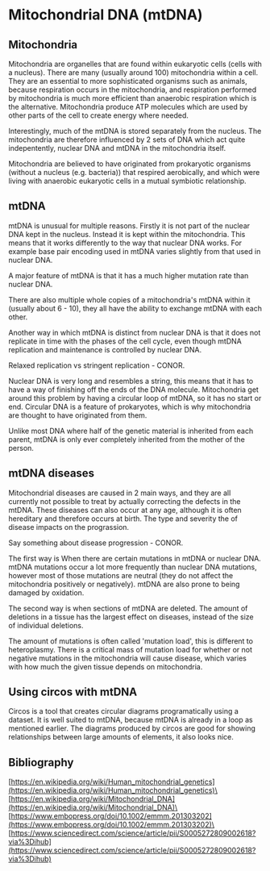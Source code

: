# Mitochondrial DNA (mtDNA)

## Mitochondria
Mitochondria are organelles that are found within eukaryotic cells (cells with a nucleus). There are many (usually around 100) mitochondria within a cell.  They are an essential to more sophisticated organisms such as animals, because respiration occurs in the mitochondria, and respiration performed by mitochondria is much more efficient than anaerobic respiration which is the alternative. Mitochondria produce ATP molecules which are used by other parts of the cell to create energy where needed.

Interestingly, much of the mtDNA is stored separately from the nucleus. The mitochondria are therefore influenced by 2 sets of DNA which act quite indepentently, nuclear DNA and mtDNA in the mitochondria itself.

Mitochondria are believed to have originated from prokaryotic organisms (without a nucleus (e.g. bacteria)) that respired aerobically, and which were living with anaerobic eukaryotic cells in a mutual symbiotic relationship.

## mtDNA
mtDNA is unusual for multiple reasons.  Firstly it is not part of the nuclear DNA kept in the nucleus. Instead it is kept within the mitochondria. This means that it works differently to the way that nuclear DNA works. For example base pair encoding used in mtDNA varies slightly from that used in nuclear DNA.

A major feature of mtDNA is that it has a much higher mutation rate than nuclear DNA.

There are also multiple whole copies of a mitochondria's mtDNA within it (usually about 6 - 10), they all have the ability to exchange mtDNA with each other.

Another way in which mtDNA is distinct from nuclear DNA is that it does not replicate in time with the phases of the cell cycle, even though mtDNA replication and maintenance is controlled by nuclear DNA.

Relaxed replication vs stringent replication - CONOR.

Nuclear DNA is very long and resembles a string, this means that it has to have a way of finishing off the ends of the DNA molecule. Mitochondria get around this problem by having a circular loop of mtDNA, so it has no start or end. Circular DNA is a feature of prokaryotes, which is why mitochondria are thought to have originated from them.

Unlike most DNA where half of the genetic material is inherited from each parent, mtDNA is only ever completely inherited from the mother of the person.

## mtDNA diseases
Mitochondrial diseases are caused in 2 main ways, and they are all currently not possible to treat by actually correcting the defects in the mtDNA. These diseases can also occur at any age, although it is often hereditary and therefore occurs at birth. The type and severity the of disease impacts on the prograssion.

Say something about disease progression - CONOR.

The first way is When there are certain mutations in mtDNA or nuclear DNA. mtDNA mutations occur a lot more frequently than nuclear DNA mutations, however most of those mutations are neutral (they do not affect the mitochondria positively or negatively). mtDNA are also prone to being damaged by oxidation.

The second way is when sections of mtDNA are deleted. The amount of deletions in a tissue has the largest effect on diseases, instead of the size of individual deletions.

The amount of mutations is often called 'mutation load', this is different to heteroplasmy. There is a critical mass of mutation load for whether or not negative mutations in the mitochondria will cause disease, which varies with how much the given tissue depends on mitochondria.

## Using circos with mtDNA
Circos is a tool that creates circular diagrams programatically using a dataset. It is well suited to mtDNA, because mtDNA is already in a loop as mentioned earlier. The diagrams produced by circos are good for showing relationships between large amounts of elements, it also looks nice.

## Bibliography
[https://en.wikipedia.org/wiki/Human_mitochondrial_genetics](https://en.wikipedia.org/wiki/Human_mitochondrial_genetics)\
[https://en.wikipedia.org/wiki/Mitochondrial_DNA](https://en.wikipedia.org/wiki/Mitochondrial_DNA)\
[https://www.embopress.org/doi/10.1002/emmm.201303202](https://www.embopress.org/doi/10.1002/emmm.201303202)\
[https://www.sciencedirect.com/science/article/pii/S0005272809002618?via%3Dihub](https://www.sciencedirect.com/science/article/pii/S0005272809002618?via%3Dihub)
